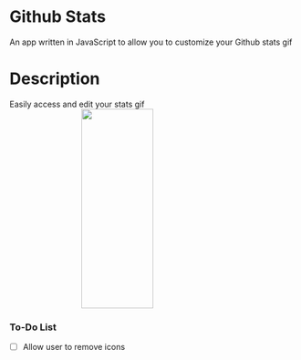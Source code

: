 # Github Stats
An app written in JavaScript to allow you to customize your Github stats gif
# Description
Easily access and edit your stats gif<br/>
<img src="https://cdn.discordapp.com/attachments/853406391045324813/881319817603330128/unknown.png" width="500" height="350" style="display:block;margin-left:auto;margin-right:auto;width:50%;">
### To-Do List

- [ ] Allow user to remove icons
